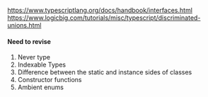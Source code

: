 
https://www.typescriptlang.org/docs/handbook/interfaces.html
https://www.logicbig.com/tutorials/misc/typescript/discriminated-unions.html

#### Need to revise ####
1. Never type
2. Indexable Types
3. Difference between the static and instance sides of classes
4. Constructor functions
5. Ambient enums

